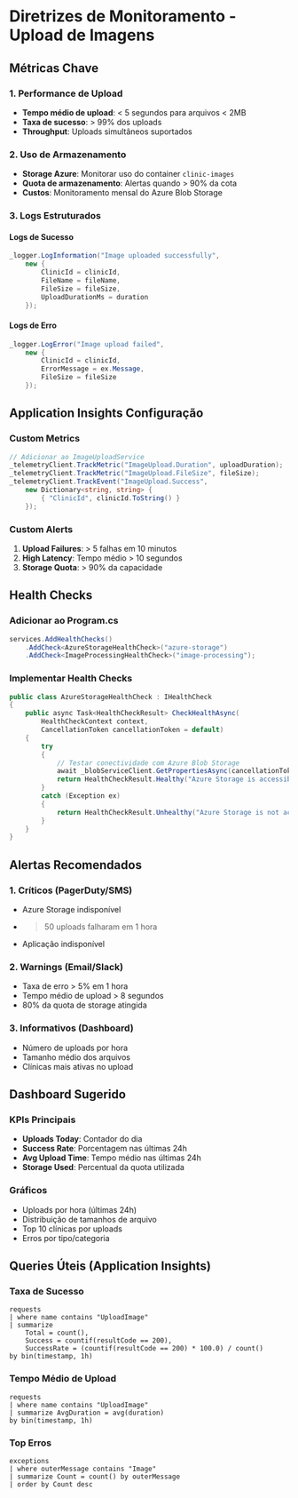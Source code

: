 # Diretrizes de Monitoramento - Upload de Imagens

## Métricas Chave

### 1. Performance de Upload
- **Tempo médio de upload**: < 5 segundos para arquivos < 2MB
- **Taxa de sucesso**: > 99% dos uploads
- **Throughput**: Uploads simultâneos suportados

### 2. Uso de Armazenamento
- **Storage Azure**: Monitorar uso do container `clinic-images`
- **Quota de armazenamento**: Alertas quando > 90% da cota
- **Custos**: Monitoramento mensal do Azure Blob Storage

### 3. Logs Estruturados

#### Logs de Sucesso
```csharp
_logger.LogInformation("Image uploaded successfully", 
    new { 
        ClinicId = clinicId, 
        FileName = fileName, 
        FileSize = fileSize,
        UploadDurationMs = duration 
    });
```

#### Logs de Erro
```csharp
_logger.LogError("Image upload failed", 
    new { 
        ClinicId = clinicId, 
        ErrorMessage = ex.Message, 
        FileSize = fileSize 
    });
```

## Application Insights Configuração

### Custom Metrics
```csharp
// Adicionar ao ImageUploadService
_telemetryClient.TrackMetric("ImageUpload.Duration", uploadDuration);
_telemetryClient.TrackMetric("ImageUpload.FileSize", fileSize);
_telemetryClient.TrackEvent("ImageUpload.Success", 
    new Dictionary<string, string> { 
        { "ClinicId", clinicId.ToString() } 
    });
```

### Custom Alerts
1. **Upload Failures**: > 5 falhas em 10 minutos
2. **High Latency**: Tempo médio > 10 segundos
3. **Storage Quota**: > 90% da capacidade

## Health Checks

### Adicionar ao Program.cs
```csharp
services.AddHealthChecks()
    .AddCheck<AzureStorageHealthCheck>("azure-storage")
    .AddCheck<ImageProcessingHealthCheck>("image-processing");
```

### Implementar Health Checks
```csharp
public class AzureStorageHealthCheck : IHealthCheck
{
    public async Task<HealthCheckResult> CheckHealthAsync(
        HealthCheckContext context, 
        CancellationToken cancellationToken = default)
    {
        try
        {
            // Testar conectividade com Azure Blob Storage
            await _blobServiceClient.GetPropertiesAsync(cancellationToken);
            return HealthCheckResult.Healthy("Azure Storage is accessible");
        }
        catch (Exception ex)
        {
            return HealthCheckResult.Unhealthy("Azure Storage is not accessible", ex);
        }
    }
}
```

## Alertas Recomendados

### 1. Críticos (PagerDuty/SMS)
- Azure Storage indisponível
- > 50 uploads falharam em 1 hora
- Aplicação indisponível

### 2. Warnings (Email/Slack)
- Taxa de erro > 5% em 1 hora
- Tempo médio de upload > 8 segundos
- 80% da quota de storage atingida

### 3. Informativos (Dashboard)
- Número de uploads por hora
- Tamanho médio dos arquivos
- Clínicas mais ativas no upload

## Dashboard Sugerido

### KPIs Principais
- **Uploads Today**: Contador do dia
- **Success Rate**: Porcentagem nas últimas 24h
- **Avg Upload Time**: Tempo médio nas últimas 24h
- **Storage Used**: Percentual da quota utilizada

### Gráficos
- Uploads por hora (últimas 24h)
- Distribuição de tamanhos de arquivo
- Top 10 clínicas por uploads
- Erros por tipo/categoria

## Queries Úteis (Application Insights)

### Taxa de Sucesso
```kusto
requests
| where name contains "UploadImage"
| summarize 
    Total = count(),
    Success = countif(resultCode == 200),
    SuccessRate = (countif(resultCode == 200) * 100.0) / count()
by bin(timestamp, 1h)
```

### Tempo Médio de Upload
```kusto
requests
| where name contains "UploadImage"
| summarize AvgDuration = avg(duration)
by bin(timestamp, 1h)
```

### Top Erros
```kusto
exceptions
| where outerMessage contains "Image"
| summarize Count = count() by outerMessage
| order by Count desc
```